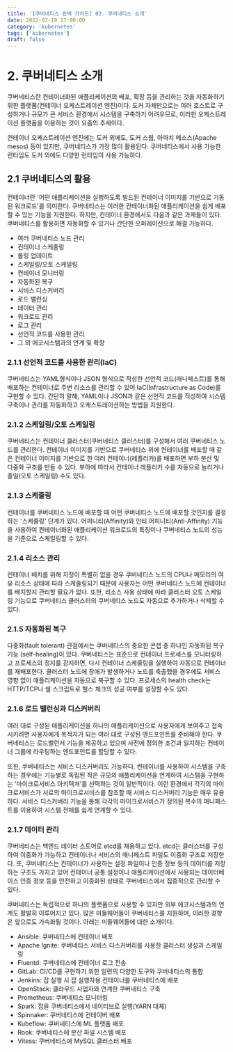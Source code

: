 ```yaml
---
title: '[쿠버네티스 완벽 가이드] 02. 쿠버네티스 소개'
date: 2022-07-19 17:00:00
category: 'kubernetes'
tags: ['kubernetes']
draft: false
---
```


# 2. 쿠버네티스 소개


쿠버네티스란 컨테이너화된 애플리케이션의 배포, 확장 등을 관리하는 것을 자동화하기 위한 플랫폼(컨테이너 오케스트레이션 엔진)이다. 도커 자체만으로는 여러 호스트로 구성하거나 규모가 큰 서비스 환경에서 시스템을 구축하기 어려우므로, 이러한 오케스트레이션 플랫폼을 이용하는 것이 요즘의 추세이다.


컨테이너 오케스트레이션 엔진에는 도커 외에도, 도커 스웜, 아파치 메소스(Apache mesos) 등이 있지만, 쿠버네티스가 가장 많이 활용된다. 쿠버네티스에서 사용 가능한 런타임도 도커 외에도 다양한 런타임이 사용 가능하다.


## 2.1 쿠버네티스의 활용


컨테이너란 '어떤 애플리케이션을 실행하도록 빌드된 컨테이너 이미지를 기반으로 기동된 워크로드'를 의미한다. 쿠버네티스는 이러한 컨테이너화된 애플리케이션을 쉽게 배포할 수 있는 기능을 지원한다. 하지만, 컨테이너 환경에서도 다음과 같은 과제들이 있다.
쿠버네티스를 활용하면 자동화할 수 있거나 간단한 오퍼레이션으로 해결 가능하다.

- 여러 쿠버네티스 노드 관리
- 컨테이너 스케줄링
- 롤링 업데이트
- 스케일링/오토 스케일링
- 컨테이너 모니터링
- 자동화된 복구
- 서비스 디스커버리
- 로드 밸런싱
- 데이터 관리
- 워크로드 관리
- 로그 관리
- 선언적 코드를 사용한 관리
- 그 외 에코시스템과의 연계 및 확장

### 2.1.1 선언적 코드를 사용한 관리(IaC)


쿠버네티스는 YAML형식이나 JSON 형식으로 작성한 선언적 코드(매니페스트)를 통해 배포하는 컨테이너로 주변 리소스를 관리할 수 있어 IaC(Infrastructure as Code)를 구현할 수 있다. 간단히 말해, YAML이나 JSON과 같은 선언적 코드를 직성하여 시스템 구축이나 관리를 자동화하고 오케스트레이션하는 방법을 지원한다.


### 2.1.2  스케일링/오토 스케일링


쿠버네티스는 컨테이너 클러스터(쿠버네티스 클러스터)를 구성해서 여러 쿠버네티스 노드를 관리한다. 컨테이너 이미지를 기반으로 쿠버네티스 위에 컨테이너를 배포할 때 같은 컨테이너 이미지를 기반으로 한 여러 컨테이너(레플리카)를 배포하면 부하 분산 및 다중화 구조를 만들 수 있다. 부하에 따라서 컨테이너 레플리카 수를 자동으로 늘리거나 줄일(오토 스케일링) 수도 있다.


### 2.1.3 스케줄링


컨테이너를 쿠버네티스 노드에 배포할 때 어떤 쿠버네티스 노드에 배포할 것인지를 결정하는 '스케줄링' 단계가 있다. 어피니티(Affinity)와 안티 어피니티(Anti-Affinity) 기능을 사용하여 컨테이너화된 애플리케이션 워크로드의 특징이나 쿠버네티스 노드의 성능을 기준으로 스케일링할 수 있다.


### 2.1.4 리소스 관리


컨테이너 배치를 위해 지정이 특별히 없을 경우 쿠버네티스 노드의 CPU나 메모리의 여유 리소스 상태에 따라 스케줄링되기 때문에 사용자는 어떤 쿠버네티스 노드에 컨테이너를 배치할지 관리할 필요가 없다. 또한, 리소스 사용 상태에 따라 클러스터 오토 스케일링 기능으로 쿠버네티스 클러스터의 쿠버네티스 노드도 자동으로 추가하거나 삭제할 수 있다.


### 2.1.5 자동화된 복구


다중화(fault tolerant) 관점에서는 쿠버네티스의 중요한 콘셉 중 하나인 자동화된 복구 기능 (self-healing)이 있다. 쿠버네티스는 표준으로 컨테이너 프로세스를 모니터링하고 프로세스의 정지를 감지하면, 다시 컨테이너 스케줄링을 실행하여 자동으로 컨테이너를 재배포한다. 클러스터 노드에 장애가 발생하거나 노드를 축출했을 경우에도 서비스 영향 없이 애플리케이션을 자동으로 북구할 수 있다. 프로세스의 health check는 HTTP/TCP나 쉘 스크립트로 헬스 체크의 성공 여부를 설정할 수도 있다.


### 2.1.6 로드 밸런싱과 디스커버리


여러 대로 구성된 애플리케이션을 하나의 애플리케이션으로 사용자에게 보여주고 접속시키려면 사용자에게 목적지가 되는 여러 대로 구성된 엔드포인트를 준비해야 한다. 쿠버네티스는 로드밸런서 기능을 제공하고 있으며 사전에 정의한 조건과 일치하는 컨테이너 그룹에 라우팅하는 엔드포인트를 할당할 수 있다.


또한, 쿠버네티스는 서비스 디스커버리도 가능하다. 컨테이너를 사용하여 시스템을 구축하는 경우에는 기능별로 독립된 작은 규모의 애플리케이션을 연계하여 시스템을 구현하는 '마이크로서비스 아키텍쳐'를 선택하는 것이 일반적이다. 이런 환경에서 각각의 마이크로서비스가 서로의 마이크로서비스를 참조할 때 서비스 디스커버리 기능은 매우 유용하다. 서비스 디스커버리 기능을 통해 각각의 마이크로서비스가 정의된 복수의 매니페스트를 이용하여 시스템 전체를 쉽게 연계할 수 있다.


### 2.1.7 데이터 관리


쿠버네티스는 백엔드 데이터 스토어로 etcd를 채용하고 있다. etcd는 클러스터를 구성하여 이중화가 가능하고 컨테이너나 서비스의 매니페스트 파일도 이중화 구조로 저장한다. 또, 쿠버네티스는 컨테이너가 사용하는 설정 파일이나 인증 정보 등의 데이터를 저장하는 구조도 가지고 있어 컨테이너 공통 설정이나 애플리케이션에서 사용되는 데이터베이스 인증 정보 등을 안전하고 이중화된 상태로 쿠버네티스에서 집중적으로 관리할 수 있다.


쿠버네티스는 독립적으로 하나의 플랫폼으로 사용할 수 있지만 외부 에코시스템과의 연계도 활발히 이루어지고 있다. 많은 미들웨어들이 쿠버네티스를 지원하며, 이러한 경향은 앞으로도 가속화될 것이다. 아래는 미들웨어들에 대한 소개이다.


- Ansible: 쿠버네티스에 컨테이너 배포
- Apache Ignite: 쿠버네티스 서비스 디스커버리를 사용한 클러스터 생성과 스케일링
- Fluentd: 쿠버네티스에 컨테이너 로그 전송
- GitLab: CI/CD를 구현하기 위한 일련의 다양한 도구와 쿠버네티스의 통합
- Jenkins: 잡 실행 시 잡 실행자용 컨테이너를 쿠버네티스에 배포
- OpenStack: 클라우드 사업자와 연계한 쿠버네티스 구축
- Prometheus: 쿠버네티스 모니터링
- Spark: 잡을 쿠버네티스에서 네이티브로 실행(YARN 대체)
- Spinnaker: 쿠버네티스에 컨테이버 배포
- Kubeflow: 쿠버네티스에 ML 플랫폼 배포
- Rook: 쿠버네티스에 분산 파일 시스템 배포
- Vitess: 쿠버네티스에 MySQL 클러스터 배포

